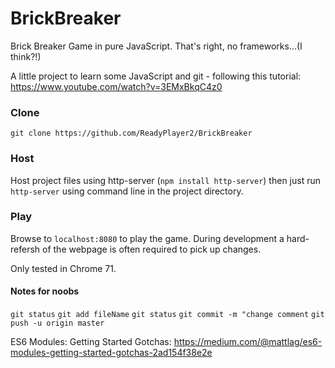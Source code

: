 # BrickBreaker
Brick Breaker Game in pure JavaScript. That's right, no frameworks...(I think?!)

A little project to learn some JavaScript and git - following this tutorial: https://www.youtube.com/watch?v=3EMxBkqC4z0

### Clone
`git clone https://github.com/ReadyPlayer2/BrickBreaker`

### Host
Host project files using http-server (`npm install http-server`) then just run `http-server` using command line in the project directory.

### Play
Browse to `localhost:8080` to play the game. During development a hard-refersh of the webpage is often required to pick up changes.

Only tested in Chrome 71.

#### Notes for noobs
`git status`
`git add fileName`
`git status`
`git commit -m "change comment`
`git push -u origin master`

ES6 Modules: Getting Started Gotchas: https://medium.com/@mattlag/es6-modules-getting-started-gotchas-2ad154f38e2e 